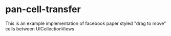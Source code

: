 pan-cell-transfer
=================

This is an example implementation of facebook paper styled "drag to move" cells between UICollectionViews
